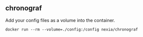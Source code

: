 ## chronograf

Add your config files as a volume into the container.

```shell
docker run --rm --volume=./config:/config nexia/chronograf
```

